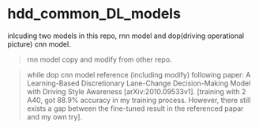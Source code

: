 # hdd_common_DL_models
inlcuding two models in this repo, rnn model and dop(driving operational picture) cnn model.

> rnn model copy and modify from other repo.

> while dop cnn model reference (including modify) following paper: A Learning-Based Discretionary Lane-Change Decision-Making Model with Driving Style Awareness  [arXiv:2010.09533v1]. [training with 2 A40, got 88.9% accuracy in my training process. However, there still exists a gap between the fine-tuned result in the referenced papar and my own try].
